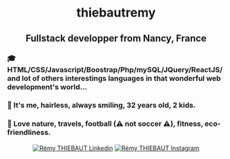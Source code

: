 <h1 align="center">thiebautremy</h1>
<h2 align="center">Fullstack developper from Nancy, France </h2>

### 🎓 HTML/CSS/Javascript/Boostrap/Php/mySQL/JQuery/ReactJS/ and lot of others interestings languages in that wonderful web development's world...
### 🙂 It's me, hairless, always smiling, 32 years old, 2 kids.
### 🧡 Love nature, travels, football (⚠ not soccer ⚠), fitness, eco-friendliness.
<p align="center">
<a href="https://www.linkedin.com/in/r%C3%A9my-thiebaut-9b807b129/" target="blank"><img align="center" src="https://img.icons8.com/color/48/000000/linkedin.png" alt="Rémy THIEBAUT Linkedin"/></a>  
<a href="https://www.instagram.com/tr_code/" target="blank"><img align="center" src="https://img.icons8.com/fluent/48/000000/instagram-new.png" alt="Rémy THIEBAUT Instagram"/></a>
</p>

